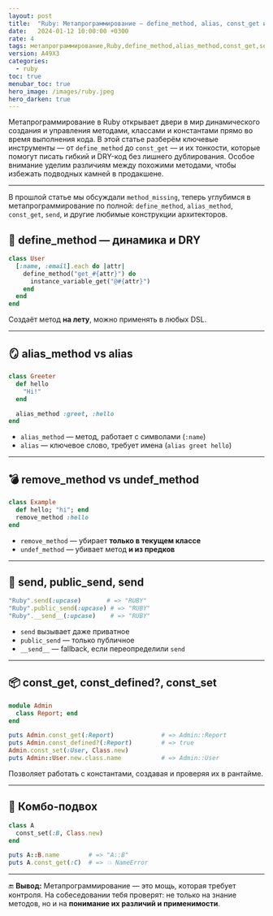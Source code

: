 ```yaml
---
layout: post
title:  "Ruby: Метапрограммирование — define_method, alias, const_get и send без сюрпризов"
date:   2024-01-12 10:00:00 +0300
rate: 4
tags: метапрограммирование,Ruby,define_method,alias_method,const_get,send
version: A49X3
categories:
  - ruby
toc: true
menubar_toc: true
hero_image: /images/ruby.jpeg
hero_darken: true
---
```

Метапрограммирование в Ruby открывает двери в мир динамического создания и управления методами, классами и константами прямо во время выполнения кода. В этой статье разберём ключевые инструменты — от `define_method` до `const_get` — и их тонкости, которые помогут писать гибкий и DRY-код без лишнего дублирования. Особое внимание уделим различиям между похожими методами, чтобы избежать подводных камней в продакшене.

---
В прошлой статье мы обсуждали `method_missing`, теперь углубимся в метапрограммирование по полной: `define_method`, `alias_method`, `const_get`, `send`, и другие любимые конструкции архитекторов.

## 🧱 define_method — динамика и DRY

```ruby
class User
  [:name, :email].each do |attr|
    define_method("get_#{attr}") do
      instance_variable_get("@#{attr}")
    end
  end
end
````

Создаёт метод **на лету**, можно применять в любых DSL.

---

## 🪞 alias\_method vs alias

```ruby
class Greeter
  def hello
    "Hi!"
  end

  alias_method :greet, :hello
end
```

* `alias_method` — метод, работает с символами (`:name`)
* `alias` — ключевое слово, требует имена (`alias greet hello`)

---

## 💣 remove\_method vs undef\_method

```ruby
class Example
  def hello; "hi"; end
  remove_method :hello
end
```

* `remove_method` — убирает **только в текущем классе**
* `undef_method` — убивает метод **и из предков**

---

## 🎯 send, public\_send, **send**

```ruby
"Ruby".send(:upcase)       # => "RUBY"
"Ruby".public_send(:upcase) # => "RUBY"
"Ruby".__send__(:upcase)    # => "RUBY"
```

* `send` вызывает даже приватное
* `public_send` — только публичное
* `__send__` — fallback, если переопределили `send`

---

## 📦 const\_get, const\_defined?, const\_set

```ruby
module Admin
  class Report; end
end

puts Admin.const_get(:Report)             # => Admin::Report
puts Admin.const_defined?(:Report)        # => true
Admin.const_set(:User, Class.new)
puts Admin::User.new.class.name           # => Admin::User
```

Позволяет работать с константами, создавая и проверяя их в рантайме.

---

## 🧨 Комбо-подвох

```ruby
class A
  const_set(:B, Class.new)
end

puts A::B.name        # => "A::B"
puts A.const_get(:C)  # => 💥 NameError
```

---

🔚 **Вывод:**
Метапрограммирование — это мощь, которая требует контроля. На собеседовании тебя проверят: не только на знание методов, но и на **понимание их различий и применимости**.
